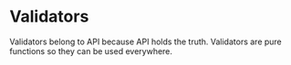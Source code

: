 # Validators

Validators belong to API because API holds the truth.
Validators are pure functions so they can be used everywhere.
